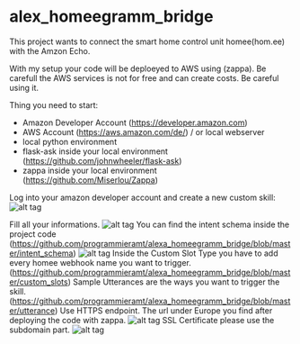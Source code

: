 # alex_homeegramm_bridge
This project wants to connect the smart home control unit homee(hom.ee) with the Amzon Echo.

With my setup your code will be deploeyed to AWS using (zappa). Be carefull the AWS services is not for free and can create costs. Be careful using it.

Thing you need to start:
- Amazon Developer Account (https://developer.amazon.com)
- AWS Account (https://aws.amazon.com/de/) / or local webserver
- local python environment
- flask-ask inside your local environment (https://github.com/johnwheeler/flask-ask)
- zappa inside your local environment (https://github.com/Miserlou/Zappa)


Log into your amazon developer account and create a new custom skill:
![alt tag](https://raw.githubusercontent.com/programmieramt/alexa_homeegramm_bridge/master/pictures/alexa1.png)

Fill all your informations.
![alt tag](https://raw.githubusercontent.com/programmieramt/alexa_homeegramm_bridge/master/pictures/skill1.png)
You can find the intent schema inside the project code (https://github.com/programmieramt/alexa_homeegramm_bridge/blob/master/intent_schema)
![alt tag](https://raw.githubusercontent.com/programmieramt/alexa_homeegramm_bridge/master/pictures/interaction.png)
Inside the Custom Slot Type you have to add every homee webhook name you want to trigger.(https://github.com/programmieramt/alexa_homeegramm_bridge/blob/master/custom_slots)
Sample Utterances are the ways you want to trigger the skill.(https://github.com/programmieramt/alexa_homeegramm_bridge/blob/master/utterance)
Use HTTPS endpoint.
The url under Europe you find after deploying the code with zappa.
![alt tag](https://raw.githubusercontent.com/programmieramt/alexa_homeegramm_bridge/master/pictures/configuration.png)
SSL Certificate please use the subdomain part.
![alt tag](https://raw.githubusercontent.com/programmieramt/alexa_homeegramm_bridge/master/pictures/ssl.png)
